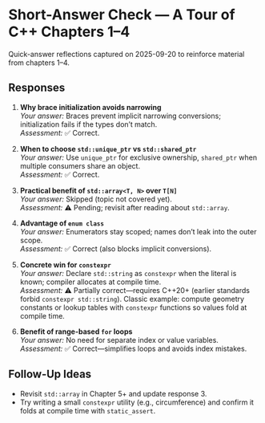 # Short-Answer Check — A Tour of C++ Chapters 1–4

Quick-answer reflections captured on 2025-09-20 to reinforce material from chapters 1–4.

## Responses

1. **Why brace initialization avoids narrowing**  
   *Your answer:* Braces prevent implicit narrowing conversions; initialization fails if the types don’t match.  
   *Assessment:* ✅ Correct.

2. **When to choose `std::unique_ptr` vs `std::shared_ptr`**  
   *Your answer:* Use `unique_ptr` for exclusive ownership, `shared_ptr` when multiple consumers share an object.  
   *Assessment:* ✅ Correct.

3. **Practical benefit of `std::array<T, N>` over `T[N]`**  
   *Your answer:* Skipped (topic not covered yet).  
   *Assessment:* ⚠️ Pending; revisit after reading about `std::array`.

4. **Advantage of `enum class`**  
   *Your answer:* Enumerators stay scoped; names don’t leak into the outer scope.  
   *Assessment:* ✅ Correct (also blocks implicit conversions).

5. **Concrete win for `constexpr`**  
   *Your answer:* Declare `std::string` as `constexpr` when the literal is known; compiler allocates at compile time.  
   *Assessment:* ⚠️ Partially correct—requires C++20+ (earlier standards forbid `constexpr std::string`). Classic example: compute geometry constants or lookup tables with `constexpr` functions so values fold at compile time.

6. **Benefit of range-based `for` loops**  
   *Your answer:* No need for separate index or value variables.  
   *Assessment:* ✅ Correct—simplifies loops and avoids index mistakes.

## Follow-Up Ideas
- Revisit `std::array` in Chapter 5+ and update response 3.  
- Try writing a small `constexpr` utility (e.g., circumference) and confirm it folds at compile time with `static_assert`.
